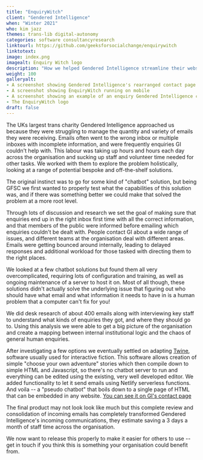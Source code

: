 ```yaml
---
title: "EnquiryWitch"
client: "Gendered Intelligence"
when: "Winter 2021"
who: kim jazz
themes: trans-lib digital-autonomy
categories: software consultancyresearch
linktourl: https://github.com/geeksforsocialchange/enquirywitch
linktotext:
image: index.png
imagealt: Enquiry Witch logo
description: "How we helped Gendered Intelligence streamline their website communications, respond to enquiries faster, and minimise pressure on their volunteers and employees"
weight: 100
galleryalt:
- A screenshot showing Gendered Intelligence's rearranged contact page powered by EnquiryWitch
- A screenshot showing EnquiryWitch running on mobile
- A screenshot showing an example of an enquiry Gendered Intelligence can't help with
- The EnquiryWitch logo
draft: false
---
```


The UKs largest trans charity Gendered Intelligence approached us because they were struggling to manage the quantity and variety of emails they were receiving. Emails often went to the wrong inbox or multiple inboxes with incomplete information, and were frequently enquiries GI couldn't help with. This labour was taking up hours and hours each day across the organisation and sucking up staff and volunteer time needed for other tasks. We worked with them to explore the problem holistically, looking at a range of potential bespoke and off-the-shelf solutions.

The original instinct was to go for some kind of "chatbot" solution, but being GFSC we first wanted to properly test what the capabilities of this solution was, and if there was something better we could make that solved the problem at a more root level.

Through lots of discussion and research we set the goal of making sure that enquiries end up in the right inbox first time with all the correct information, and that members of the public were informed before emailing which enquiries couldn't be dealt with. People contact GI about a wide range of issues, and different teams at the organisation deal with different areas. Emails were getting bounced around internally, leading to delayed responses and additional workload for those tasked with directing them to the right places.

We looked at a few chatbot solutions but found them all very overcomplicated, requiring lots of configuration and training, as well as ongoing maintenance of a server to host it on. Most of all though, these solutions didn't actually solve the underlying issue that figuring out who should have what email and what information it needs to have in is a human problem that a computer can't fix for you!

We did desk research of about 400 emails along with interviewing key staff to understand what kinds of enquiries they got, and where they should go to. Using this analysis we were able to get a big picture of the organisation and create a mapping between internal institutional logic and the chaos of general human enquiries.

After investigating a few options we eventually settled on adapting [Twine](https://twinery.org/), software usually used for interactive fiction. This software allows creation of simple "choose your own adventure" stories which then compile down to simple HTML and Javascript, so there's no chatbot server to run and everything can be edited using the existing, very well developed editor. We added functionality to let it send emails using Netlify serverless functions. And voila -- a "pseudo chatbot" that boils down to a single page of HTML that can be embedded in any website. [You can see it on GI's contact page](https://genderedintelligence.co.uk/contact/contact.html)

The final product may not look look like much but this complete review and consolidation of incoming emails has completely transformed Gendered Intelligence's incoming communications, they estimate saving a 3 days a month of staff time across the organisation. 

We now want to release this properly to make it easier for others to use -- get in touch if you think this is something your organisation could benefit from.
